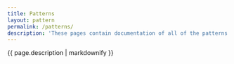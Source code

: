 ```yaml
---
title: Patterns
layout: pattern
permalink: /patterns/
description: 'These pages contain documentation of all of the patterns in use on this site. Browse by [color](/patterns/color/), [text](/patterns/text/), [components](/patterns/component/), or [interface](/patterns/interface/).'
---
```


<div class="pattern-display">
  {{ page.description | markdownify }}
</div>
